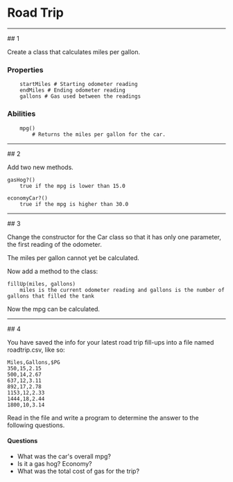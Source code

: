 # Road Trip

<hr>
## 1

Create a class that calculates miles per gallon.

### Properties

```
	startMiles # Starting odometer reading
	endMiles # Ending odometer reading
	gallons # Gas used between the readings
```

### Abilities

```
	mpg() 
		# Returns the miles per gallon for the car.
```

<hr>
## 2

Add two new methods.

```
gasHog?()
	true if the mpg is lower than 15.0

economyCar?()
	true if the mpg is higher than 30.0
```
<hr>
## 3

Change the constructor for the Car class so that it has only one parameter, the first reading of the odometer. 

The miles per gallon cannot yet be calculated. 

Now add a method to the class:

```
fillUp(miles, gallons)
	miles is the current odometer reading and gallons is the number of gallons that filled the tank
```
Now the mpg can be calculated.

<hr>
## 4

You have saved the info for your latest road trip fill-ups into a file named roadtrip.csv, like so:

```
Miles,Gallons,$PG
350,15,2.15
500,14,2.67
637,12,3.11
892,17,2.78
1153,12,2.33
1444,18,2.44
1800,10,3.14
```

Read in the file and write a program to determine the answer to the following questions. 

#### Questions
* What was the car's overall mpg?
* Is it a gas hog? Economy?
* What was the total cost of gas for the trip?

